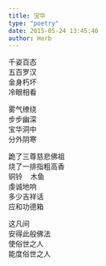 ```yaml
---  
title: 宝华  
type: "poetry"  
date: 2015-05-24 13:45:46  
author: Herb  
---  
```

千姿百态  
五百罗汉  
金身朽坏  
冷眼相看  

雾气缭绕  
步步幽深  
宝华洞中  
分外阴寒  

跪了三尊慈悲佛祖  
烧了一排指粗高香  
铜铃    木鱼  
虔诚地响  
多少吉祥话  
应和功德箱  

这凡间  
安得此般佛法  
使俗世之人  
能度俗世之人